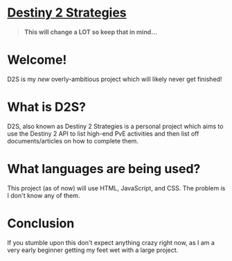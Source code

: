 # [Destiny 2 Strategies](charmacost.github.io/D2S)
>**This will change a LOT so keep that in mind...**

# Welcome! 
D2S is my *new* overly-ambitious project which will likely never get finished!

# What is D2S?
D2S, also known as Destiny 2 Strategies is a personal project which aims to use the Destiny 2 API to list high-end PvE activities and then list off documents/articles on how to complete them.

# What languages are being used?
This project (as of now) will use HTML, JavaScript, and CSS. The problem is I don't know any of them.

# Conclusion
If you stumble upon this don't expect anything crazy right now, as I am a very early beginner getting my feet wet with a large project.
